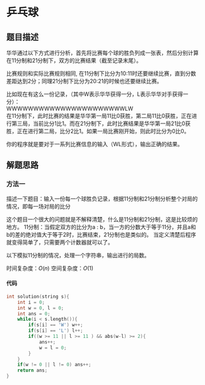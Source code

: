 # 乒乓球

## 题目描述

华华通过以下方式进行分析，首先将比赛每个球的胜负列成一张表，然后分别计算在11分制和21分制下，双方的比赛结果（截至记录末尾）。

比赛规则和实际比赛规则相同, 在11分制下比分为10:11时还要继续比赛，直到分数差距达到2分；同理21分制下比分为20:21的时候也还要继续比赛。

比如现在有这么一份记录，（其中W表示华华获得一分，L表示华华对手获得一分）：<br/>
WWWWWWWWWWWWWWWWWWWWWWLW<br/>
在11分制下，此时比赛的结果是华华第一局11比0获胜，第二局11比0获胜，正在进行第三局，当前比分1比1。而在21分制下，此时比赛结果是华华第一局21比0获胜，正在进行第二局，比分2比1。如果一局比赛刚开始，则此时比分为0比0。

你的程序就是要对于一系列比赛信息的输入（WL形式），输出正确的结果。

## 解题思路

### 方法一

描述一下题目：输入一份每一个球胜负记录，根据11分制和21分制分析整个对局的情况，即每一场对局的比分</br>

这个题目一个很大的问题就是不解释清楚，什么是11分制和21分制，这是比较烦的地方。
11分制：当假定双方的比分为a : b，当一方的分数大于等于11分，并且a和b的差的绝对值大于等于2时，比赛结束，21分制也是类似的。
当定义清楚后程序就变得简单了，只需要两个计数器就可以了。</br>

以下模拟11分制的情况，处理一个字符串，输出进行的局数。

时间复杂度：$O(n)$
空间复杂度：$O(1)$

#### 代码

```cpp
int solution(string s){
    int i = 0;
    int w = 0, l = 0;
    int ans = 0;
    while(i < s.length()){
        if(s[i] == 'W') w++;
        if(s[i] == 'L') l++;
        if((w >= 11 || l >= 11 ) && abs(w-l) >= 2){
            ans++;
            w = l = 0;
        }
    }
    if(w != 0 || l != 0) ans++;
    return ans;
}

```
